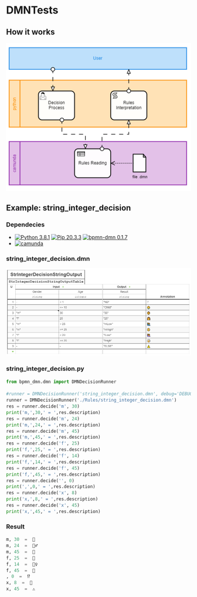 # DMNTests


## How it works
![process.png](https://raw.githubusercontent.com/GiovaniPM/DMNTests/main/process.PNG)

## Example: string_integer_decision

### Dependecies
- [![Python 3.8.1](https://img.shields.io/badge/python-3.9.1-brightgreen.svg)](https://www.python.org/ftp/python/3.9.1/python-3.9.1-amd64.exe)
[![Pip 20.3.3](https://img.shields.io/badge/pip-20.3.3-green.svg)](https://pypi.org/project/pip/)
[![bpmn-dmn 0.1.7](https://img.shields.io/badge/bpmn--dmn-0.1.7-green.svg)](https://pypi.org/project/bpmn-dmn/)
- [![camunda](https://img.shields.io/badge/camunda-4.4.0-brightgreen.svg)](https://camunda.com/download/modeler/)

### string_integer_decision.dmn
![string_integer_decision.png](https://raw.githubusercontent.com/GiovaniPM/DMNTests/main/string_integer_decision.PNG)

### string_integer_decision.py
``` Python
from bpmn_dmn.dmn import DMNDecisionRunner

#runner = DMNDecisionRunner('string_integer_decision.dmn', debug='DEBUG')
runner = DMNDecisionRunner('./Rules/string_integer_decision.dmn')
res = runner.decide('m', 30)
print('m,',30,' = ',res.description)
res = runner.decide('m', 24)
print('m,',24,' = ',res.description)
res = runner.decide('m', 45)
print('m,',45,' = ',res.description)
res = runner.decide('f', 25)
print('f,',25,' = ',res.description)
res = runner.decide('f', 14)
print('f,',14,' = ',res.description)
res = runner.decide('f', 45)
print('f,',45,' = ',res.description)
res = runner.decide('', 0)
print(',',0,' = ',res.description)
res = runner.decide('x', 8)
print('x,',8,' = ',res.description)
res = runner.decide('x', 45)
print('x,',45,' = ',res.description)
```

### Result
``` Python
m, 30  =  👨
m, 24  =  🙋‍♂️
m, 45  =  👴   
f, 25  =  👩   
f, 14  =  🙋‍♀️
f, 45  =  👵   
, 0  =  ⁉️     
x, 8  =  👶    
x, 45  =  ⚠️  
```